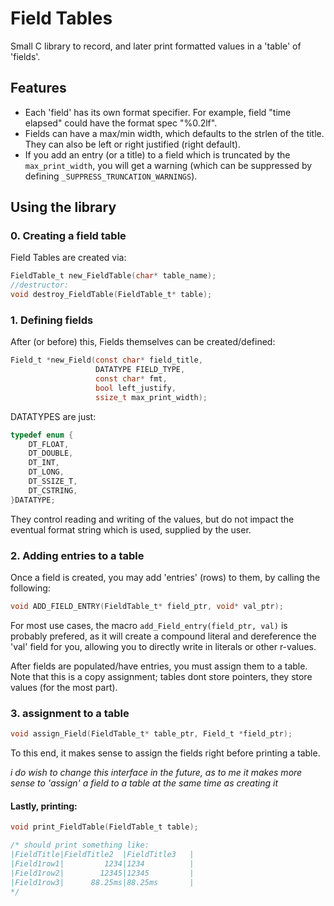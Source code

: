 # Field Tables
Small C library to record, and later print formatted values in a 'table' of 'fields'.
## Features
- Each 'field' has its own format specifier. For example, field "time elapsed" could have the format spec "%0.2lf".
- Fields can have a max/min width, which defaults to the strlen of the title. They can also be left or right justified (right default).
- If you add an entry (or a title) to a field which is truncated by the `max_print_width`, you will get a warning (which can be suppressed by defining `_SUPPRESS_TRUNCATION_WARNINGS`).


## Using the library

### 0. Creating a field table
Field Tables are created via:
```c
FieldTable_t new_FieldTable(char* table_name);
//destructor:
void destroy_FieldTable(FieldTable_t* table);
```

### 1. Defining fields 
After (or before) this, Fields themselves can be created/defined: 
```c
Field_t *new_Field(const char* field_title,
                   DATATYPE FIELD_TYPE, 
                   const char* fmt, 
                   bool left_justify,  
                   ssize_t max_print_width);
```
DATATYPES are just:
```c
typedef enum {
	DT_FLOAT,
	DT_DOUBLE,
	DT_INT,
	DT_LONG,
	DT_SSIZE_T,
	DT_CSTRING,
}DATATYPE;
```
They control reading and writing of the values, but do not impact the eventual format string which is used, supplied by the user.


### 2. Adding entries to a table
Once a field is created, you may add 'entries' (rows) to them, by calling the following:
```c
void ADD_FIELD_ENTRY(FieldTable_t* field_ptr, void* val_ptr);
```
For most use cases, the macro `add_Field_entry(field_ptr, val)` is probably prefered, as it will create a compound literal and dereference the 'val' field for you, allowing you to directly write in literals or other r-values.


After fields are populated/have entries, you must assign them to a table. Note that this is a copy assignment; tables dont store pointers, they store values (for the most part). 

### 3. assignment to a table
```c
void assign_Field(FieldTable_t* table_ptr, Field_t *field_ptr);
```
To this end, it makes sense to assign the fields right before printing a table. 

*i do wish to change this interface in the future, as to me it makes more sense to 'assign' a field to a table at the same time as creating it*

#### Lastly, printing:
```c
void print_FieldTable(FieldTable_t table);

/* should print something like:
|FieldTitle|FieldTitle2  |FieldTitle3   |
|Field1row1|         1234|1234          |
|Field1row2|        12345|12345         |
|Field1row3|      88.25ms|88.25ms       |
*/
```
